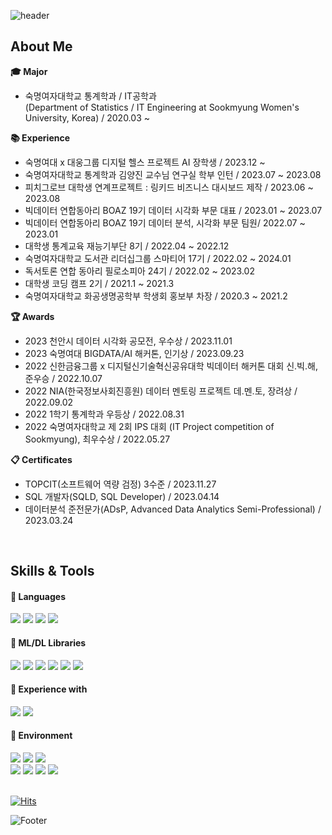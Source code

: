 ![header](https://capsule-render.vercel.app/api?type=waving&color=7F7FD5&height=200&section=header&text=Daun%20Jeong&fontSize=60&fontColor=ffffff)

## About Me
**:mortar_board: Major**  
+ 숙명여자대학교 통계학과 / IT공학과 <br>
(Department of Statistics / IT Engineering at Sookmyung Women's University, Korea) / 2020.03 ~

**:books: Experience**
+ 숙명여대 x 대웅그룹 디지털 헬스 프로젝트 AI 장학생 / 2023.12 ~
+ 숙명여자대학교 통계학과 김양진 교수님 연구실 학부 인턴 / 2023.07 ~ 2023.08
+ 피치그로브 대학생 연계프로젝트 : 링키드 비즈니스 대시보드 제작 / 2023.06 ~ 2023.08
+ 빅데이터 연합동아리 BOAZ 19기 데이터 시각화 부문 대표 / 2023.01 ~ 2023.07
+ 빅데이터 연합동아리 BOAZ 19기 데이터 분석, 시각화 부문 팀원/ 2022.07 ~ 2023.01
+ 대학생 통계교육 재능기부단 8기 / 2022.04 ~ 2022.12
+ 숙명여자대학교 도서관 리더십그룹 스마티어 17기 / 2022.02 ~ 2024.01
+ 독서토론 연합 동아리 필로소피아 24기 / 2022.02 ~ 2023.02
+ 대학생 코딩 캠프 2기 / 2021.1 ~ 2021.3
+ 숙명여자대학교 화공생명공학부 학생회 홍보부 차장 / 2020.3 ~ 2021.2

**:trophy: Awards**
+ 2023 천안시 데이터 시각화 공모전, 우수상 / 2023.11.01
+ 2023 숙명여대 BIGDATA/AI 해커톤, 인기상 / 2023.09.23
+ 2022 신한금융그룹 x 디지털신기술혁신공유대학 빅데이터 해커톤 대회 신.빅.해, 준우승 / 2022.10.07
+ 2022 NIA(한국정보사회진흥원) 데이터 멘토링 프로젝트 데.멘.토, 장려상 / 2022.09.02
+ 2022 1학기 통계학과 우등상 / 2022.08.31
+ 2022 숙명여자대학교 제 2회 IPS 대회 (IT Project competition of Sookmyung), 최우수상 / 2022.05.27
  
**:clipboard: Certificates**
+ TOPCIT(소프트웨어 역량 검정) 3수준 / 2023.11.27
+ SQL 개발자(SQLD, SQL Developer) / 2023.04.14
+ 데이터분석 준전문가(ADsP, Advanced Data Analytics Semi-Professional) / 2023.03.24
<br>

## Skills & Tools
<div align="left">

#### 📘 Languages

<img src="https://img.shields.io/badge/Python-3776AB?style=flat&logo=Python&logoColor=white"/>
  
<img src="https://img.shields.io/badge/R-276DC3?style=flat&logo=R&logoColor=white"/>

<img src="https://img.shields.io/badge/SAS-0072C6?style=flat&logo=SAS&logoColor=blue"/>

<img src="https://img.shields.io/badge/MySQL-4479A1?style=flat&logo=MySQL&logoColor=black"/>

<br>

#### 📕 ML/DL Libraries

<img src="https://img.shields.io/badge/pandas-150458?style=flat&logo=pandas&logoColor=white"/>

<img src="https://img.shields.io/badge/NumPy-013243?style=flat&logo=NumPy&logoColor=white"/>
  
<img src="https://img.shields.io/badge/Matplotlib-0C1528?style=flat&logo=Soundcharts&logoColor=white"/>

<img src="https://img.shields.io/badge/scikit%20learn-F7931E?style=flat&logo=scikit-learn&logoColor=white"/>
  
<img src="https://img.shields.io/badge/TensorFlow-FF6F00?style=flat&logo=TensorFlow&logoColor=white"/>

<img src="https://img.shields.io/badge/PyTorch-EE4C2C?style=flat&logo=PyTorch&logoColor=white"/>

<br>

#### 📙 Experience with

<img src="https://img.shields.io/badge/C-A8B9CC?style=flat&logo=C&logoColor=white"/>

<img src="https://img.shields.io/badge/Linux-FCC624?style=flat&logo=Linux&logoColor=white"/>


<br>

#### 📗 Environment

<img src="https://img.shields.io/badge/Jupyter-F37626?style=flat&logo=Jupyter&logoColor=white"/>
  
<img src="https://img.shields.io/badge/Google%20Colab-F9AB00?style=flat&logo=googlecolab&logoColor=white"/>

<img src="https://img.shields.io/badge/RStudio-75AADB?style=flat&logo=RStudio&logoColor=white"/>

<br>

<img src="https://img.shields.io/badge/Github-181717?style=flat&logo=Github&logoColor=white"/>

<img src="https://img.shields.io/badge/Notion-000000?style=flat&logo=Notion&logoColor=white"/>
  
<img src="https://img.shields.io/badge/Slack-4A154B?style=flat&logo=Slack&logoColor=white"/>

<img src="https://img.shields.io/badge/Tableau-E97627?style=flat&logo=Tableau&logoColor=white"/>

</div>

<br>

</div>

[![Hits](https://hits.seeyoufarm.com/api/count/incr/badge.svg?url=https%3A%2F%2Fgithub.com%2FdaunJJ&count_bg=%2379C83D&title_bg=%23555555&icon=&icon_color=%23E7E7E7&title=hits&edge_flat=false)](https://hits.seeyoufarm.com)


![Footer](https://capsule-render.vercel.app/api?type=waving&color=7F7FD5&height=90&section=footer)
